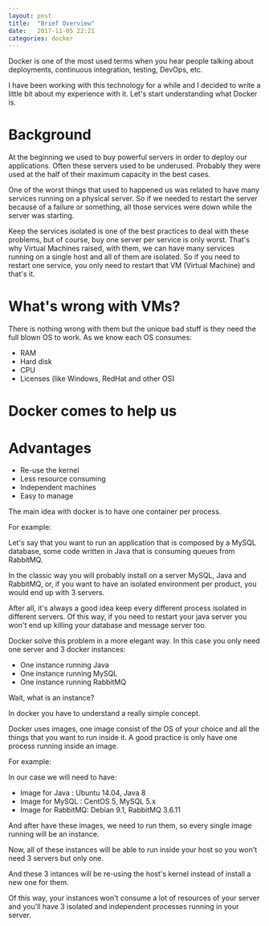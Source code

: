 ```yaml
---
layout: post
title:  "Brief Overview"
date:   2017-11-05 22:21
categories: docker
---
```


Docker is one of the most used terms when you hear people talking about deployments, continuous integration, testing, DevOps, etc. 

I have been working with this technology for a while and I decided to write a little bit about my experience with it. Let's start understanding what Docker is.

# Background
At the beginning we used to buy powerful servers in order to deploy our applications. Often these servers used to be underused.
Probably they were used at the half of their maximum capacity in the best cases. 

One of the worst things that used to happened us was related to have many services running on a physical server. 
So if we needed to restart the server because of a failure or something, all those services were down while the server was starting.

Keep the services isolated is one of the best practices to deal with these problems, but of course, buy one server per service is only worst.
That's why Virtual Machines raised, with them, we can have many services running on a single host and all of them are isolated. 
So if you need to restart one service, you only need to restart that VM (Virtual Machine) and that's it.


# What's wrong with VMs?
There is nothing wrong with them but the unique bad stuff is they need the full blown OS to work.
As we know each OS consumes:

- RAM
- Hard disk
- CPU
- Licenses (like Windows, RedHat and other OS)

# Docker comes to help us


# Advantages
- Re-use the kernel
- Less resource consuming
- Independent machines
- Easy to manage

The main idea with docker is to have one container per process.

For example: 

Let's say that you want to run an application that is composed by a MySQL database, some code written in Java that is consuming queues from RabbitMQ.

In the classic way you will probably install on a server MySQL, Java and RabbitMQ, or, if you want to have an isolated environment per product, you would end up with 3 servers.

After all, it's always a good idea keep every different process isolated in different servers. Of this way, if you need to restart your java server you won't end up killing your database and message server too.

Docker solve this problem in a more elegant way. In this case you only need one server and 3 docker instances:

- One instance running Java
- One instance running MySQL
- One instance running RabbitMQ

Wait, what is an instance? 

In docker you have to understand a really simple concept.

Docker uses images, one image consist of the OS of your choice and all the things that you want to run inside it.
A good practice is only have one process running inside an image. 

For example: 

In our case we will need to have:

- Image for Java : Ubuntu 14.04, Java 8
- Image for MySQL : CentOS 5, MySQL 5.x
- Image for RabbitMQ: Debian 9.1, RabbitMQ 3.6.11

And after have these images, we need to run them, so every single image running will be an instance.

Now, all of these instances will be able to run inside your host so you won't need 3 servers but only one. 

And these 3 intances will be re-using the host's kernel instead of install a new one for them.

Of this way, your instances won't consume a lot of resources of your server and you'll have 3 isolated and independent processes running in your server.